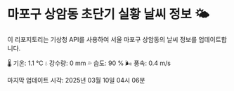 
# 마포구 상암동 초단기 실황 날씨 정보 🌤️

이 리포지토리는 기상청 API를 사용하여 서울 마포구 상암동의 날씨 정보를 업데이트합니다. 

🌡️ 기온: 1.1 ℃
💧 강수량: 0 mm
💦 습도: 90 %
🌬️ 풍속: 0.4 m/s

마지막 업데이트 시각: 2025년 03월 10일 04시 06분    
